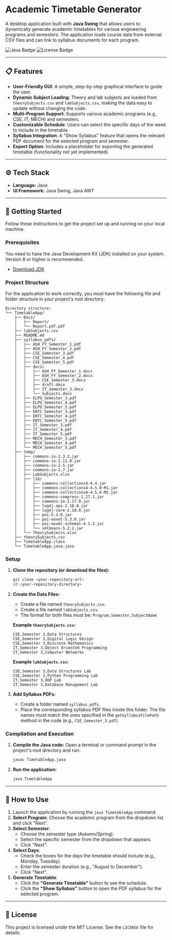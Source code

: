 # Academic Timetable Generator

A desktop application built with **Java Swing** that allows users to dynamically generate academic timetables for various engineering programs and semesters. The application loads course data from external CSV files and can link to syllabus documents for each program.

![Java Badge](https://img.shields.io/badge/Language-Java-blue?style=for-the-badge&logo=java)
![License Badge](https://img.shields.io/badge/License-MIT-green?style=for-the-badge)

---

## 📋 Features

-   **User-Friendly GUI**: A simple, step-by-step graphical interface to guide the user.
-   **Dynamic Subject Loading**: Theory and lab subjects are loaded from `theorySubjects.csv` and `labSubjects.csv`, making the data easy to update without changing the code.
-   **Multi-Program Support**: Supports various academic programs (e.g., CSE, IT, MECH) and semesters.
-   **Customizable Schedule**: Users can select the specific days of the week to include in the timetable.
-   **Syllabus Integration**: A "Show Syllabus" feature that opens the relevant PDF document for the selected program and semester.
-   **Export Option**: Includes a placeholder for exporting the generated timetable (functionality not yet implemented).

---

## ⚙️ Tech Stack

-   **Language:** Java
-   **UI Framework:** Java Swing, Java AWT

---

## 🚀 Getting Started

Follow these instructions to get the project set up and running on your local machine.

### Prerequisites

You need to have the Java Development Kit (JDK) installed on your system. Version 8 or higher is recommended.

-   [Download JDK](https://www.oracle.com/java/technologies/downloads/)

### Project Structure

For the application to work correctly, you must have the following file and folder structure in your project's root directory:

```
Directory structure:
└── TimetableApp/
    ├── Docs/
    │   ├── Report/
    │   └── Report.pdf.pdf
    ├── labSubjects.csv
    ├── README.md
    ├── syllabus_pdfs/
    │   ├── ASH_FY_Semester_1.pdf
    │   ├── ASH_FY_Semester_2.pdf
    │   ├── CSE_Semester_3.pdf
    │   ├── CSE_Semester_4.pdf
    │   ├── CSE_Semester_5.pdf
    │   ├── docs/
    │   │   ├── ASH_FY_Semester_1.docx
    │   │   ├── ASH_FY_Semester_2.docx
    │   │   ├── CSE_Semester_3.docx
    │   │   ├── draft.docx
    │   │   ├── IT_Semester_3.docx
    │   │   └── Subjects.docx
    │   ├── ELPO_Semester_3.pdf
    │   ├── ELPO_Semester_4.pdf
    │   ├── ELPO_Semester_5.pdf
    │   ├── ENTC_Semester_3.pdf
    │   ├── ENTC_Semester_4.pdf
    │   ├── ENTC_Semester_5.pdf
    │   ├── IT_Semester_3.pdf
    │   ├── IT_Semester_4.pdf
    │   ├── IT_Semester_5.pdf
    │   ├── MECH_Semester_3.pdf
    │   ├── MECH_Semester_4.pdf
    │   └── MECH_Semester_5.pdf
    ├── temp/
    │   ├── commons-io-1.3.2.jar
    │   ├── commons-io-2.11.0.jar
    │   ├── commons-io-2.5.jar
    │   ├── commons-io-2.7.jar
    │   ├── LabSubjects.xlsx
    │   ├── lib/
    │   │   ├── commons-collections4-4.4.jar
    │   │   ├── commons-collections4-4.5.0-M1.jar
    │   │   ├── commons-collections4-4.5.0-M2.jar
    │   │   ├── commons-compress-1.27.1.jar
    │   │   ├── commons-io-2.17.0.jar
    │   │   ├── log4j-api-2.18.0.jar
    │   │   ├── log4j-core-2.18.0.jar
    │   │   ├── poi-5.3.0.jar
    │   │   ├── poi-ooxml-5.3.0.jar
    │   │   ├── poi-ooxml-schemas-4.1.2.jar
    │   │   └── xmlbeans-5.2.2.jar
    │   └── TheorySubjects.xlsx
    ├── theorySubjects.csv
    ├── TimetableApp.class
    └── TimetableApp.java.java
```

### Setup

1.  **Clone the repository (or download the files):**
    ```sh
    git clone <your-repository-url>
    cd <your-repository-directory>
    ```

2.  **Create the Data Files:**
    -   Create a file named `theorySubjects.csv`.
    -   Create a file named `labSubjects.csv`.
    -   The format for both files must be: `Program,Semester,SubjectName`

    **Example `theorySubjects.csv`:**
    ```csv
    CSE,Semester 3,Data Structures
    CSE,Semester 3,Digital Logic Design
    CSE,Semester 3,Discrete Mathematics
    IT,Semester 3,Object Oriented Programming
    IT,Semester 3,Computer Networks
    ```

    **Example `labSubjects.csv`:**
    ```csv
    CSE,Semester 3,Data Structures Lab
    CSE,Semester 3,Python Programming Lab
    IT,Semester 3,OOP Lab
    IT,Semester 3,Database Management Lab
    ```

3.  **Add Syllabus PDFs:**
    -   Create a folder named `syllabus_pdfs`.
    -   Place the corresponding syllabus PDF files inside this folder. The file names must match the ones specified in the `getSyllabusFilePath` method in the code (e.g., `CSE_Semester_3.pdf`).

### Compilation and Execution

1.  **Compile the Java code:**
    Open a terminal or command prompt in the project's root directory and run:
    ```sh
    javac TimetableApp.java
    ```

2.  **Run the application:**
    ```sh
    java TimetableApp
    ```

---

## 📖 How to Use

1.  Launch the application by running the `java TimetableApp` command.
2.  **Select Program**: Choose the academic program from the dropdown list and click "Next".
3.  **Select Semester**:
    -   Choose the semester type (Autumn/Spring).
    -   Select the specific semester from the dropdown that appears.
    -   Click "Next".
4.  **Select Days**:
    -   Check the boxes for the days the timetable should include (e.g., Monday, Tuesday).
    -   Enter the semester duration (e.g., "August to December").
    -   Click "Next".
5.  **Generate Timetable**:
    -   Click the **"Generate Timetable"** button to see the schedule.
    -   Click the **"Show Syllabus"** button to open the PDF syllabus for the selected program.

---

## 📄 License

This project is licensed under the MIT License. See the `LICENSE` file for details.